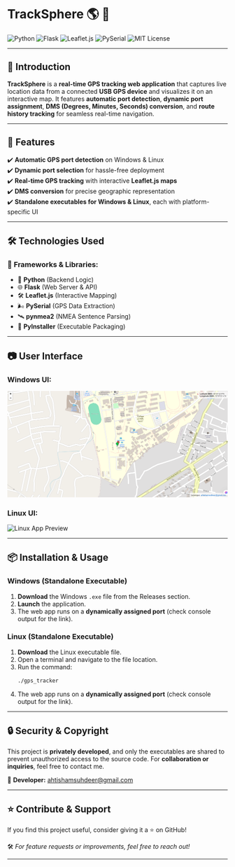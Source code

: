 # TrackSphere 🌎 🧭 
![Python](https://img.shields.io/badge/Made%20with-Python-blue)  ![Flask](https://img.shields.io/badge/Framework-Flask-green)  ![Leaflet.js](https://img.shields.io/badge/Maps-Leaflet.js-orange) ![PySerial](https://img.shields.io/badge/Serial%20Interface-PySerial-red) ![MIT License](https://img.shields.io/badge/License-MIT-green)  

---

## 📝 **Introduction**  
**TrackSphere** is a **real-time GPS tracking web application** that captures live location data from a connected **USB GPS device** and visualizes it on an interactive map. It features **automatic port detection**, **dynamic port assignment**, **DMS (Degrees, Minutes, Seconds) conversion**, and **route history tracking** for seamless real-time navigation.  

---

## 🚀 **Features**  
✔️ **Automatic GPS port detection** on Windows & Linux  
✔️ **Dynamic port selection** for hassle-free deployment  
✔️ **Real-time GPS tracking** with interactive **Leaflet.js maps**  
✔️ **DMS conversion** for precise geographic representation  
✔️ **Standalone executables for Windows & Linux**, each with platform-specific UI  

---

## 🛠️ **Technologies Used**  

### 🔗 **Frameworks & Libraries:**  
- 🐍 **Python** (Backend Logic)  
- 🌐 **Flask** (Web Server & API)  
- 🛠 **Leaflet.js** (Interactive Mapping)  
- 🌬️ **PySerial** (GPS Data Extraction)  
- 🛰️ **pynmea2** (NMEA Sentence Parsing)  
- 🔧 **PyInstaller** (Executable Packaging)  

---

## 📷 **User Interface**  
### **Windows UI:**  
![Windows App Preview](WebUI.png)  

### **Linux UI:**  
![Linux App Preview](Linux_UI.png)  

---

## 📦 **Installation & Usage**  

### **Windows (Standalone Executable)**  
1. **Download** the Windows `.exe` file from the Releases section.  
2. **Launch** the application.  
3. The web app runs on a **dynamically assigned port** (check console output for the link).  

### **Linux (Standalone Executable)**  
1. **Download** the Linux executable file.  
2. Open a terminal and navigate to the file location.  
3. Run the command:  
   ```bash
   ./gps_tracker
   ```  
4. The web app runs on a **dynamically assigned port** (check console output for the link).  

---

## 🔒 **Security & Copyright**  
This project is **privately developed**, and only the executables are shared to prevent unauthorized access to the source code. For **collaboration or inquiries**, feel free to contact me.  

📩 **Developer:** [ahtishamsuhdeer@gmail.com](mailto:ahtishamsuhdeer@gmail.com)  

---

## ⭐ **Contribute & Support**  
If you find this project useful, consider giving it a ⭐ on GitHub!  

🛠️ *For feature requests or improvements, feel free to reach out!*  

---

